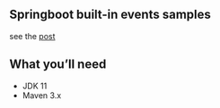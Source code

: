 ## Springboot built-in events samples

see the [post](https://semotpan.com/spring%20framework/2021/02/27/springboot-built-in-application-events-explained.html)

## What you’ll need
* JDK 11
* Maven 3.x

